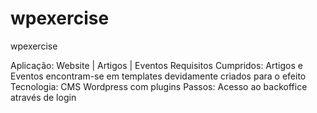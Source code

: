 # wpexercise
wpexercise

Aplicação: Website | Artigos | Eventos
Requisitos Cumpridos: Artigos e Eventos encontram-se em templates devidamente criados para o efeito
Tecnologia: CMS Wordpress com plugins
Passos: Acesso ao backoffice através de login
